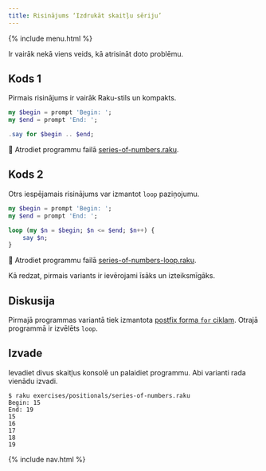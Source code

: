 ```yaml
---
title: Risinājums ‘Izdrukāt skaitļu sēriju’
---
```


{% include menu.html %}

Ir vairāk nekā viens veids, kā atrisināt doto problēmu.

## Kods 1

Pirmais risinājums ir vairāk Raku-stils un kompakts.

```raku
my $begin = prompt 'Begin: ';
my $end = prompt 'End: ';

.say for $begin .. $end;
```

🦋 Atrodiet programmu failā [series-of-numbers.raku](https://github.com/ash/raku-course/blob/master/exercises/positionals/series-of-numbers.raku).

## Kods 2

Otrs iespējamais risinājums var izmantot `loop` paziņojumu.

```raku
my $begin = prompt 'Begin: ';
my $end = prompt 'End: ';

loop (my $n = $begin; $n <= $end; $n++) {
    say $n;
}
```

🦋 Atrodiet programmu failā [series-of-numbers-loop.raku](https://github.com/ash/raku-course/blob/master/exercises/positionals/series-of-numbers-loop.raku).

Kā redzat, pirmais variants ir ievērojami īsāks un izteiksmīgāks.

## Diskusija

Pirmajā programmas variantā tiek izmantota [postfix forma `for` ciklam](/lv/essentials/loops/postfix-for). Otrajā programmā ir izvēlēts `loop`.

## Izvade

Ievadiet divus skaitļus konsolē un palaidiet programmu. Abi varianti rada vienādu izvadi.

```console
$ raku exercises/positionals/series-of-numbers.raku
Begin: 15
End: 19
15
16
17
18
19
```

{% include nav.html %}